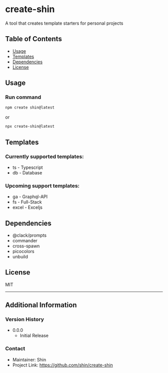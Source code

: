 # create-shin

A tool that creates template starters for personal projects

## Table of Contents

- [Usage](#usage)
- [Templates](#templates)
- [Dependencies](#dependencies)
- [License](#license)

## Usage

### Run command

```bash
npm create shin@latest
```

or

```bash
npx create-shin@latest
```

## Templates

### Currently supported templates:

- ts - Typescript
- db - Database

### Upcoming support templates:

- ga - Graphql-API
- fs - Full-Stack
- excel - Exceljs

## Dependencies

- @clack/prompts
- commander
- cross-spawn
- picocolors
- unbuild

## License

MIT

---

## Additional Information

### Version History

- 0.0.0
  - Initial Release

### Contact

- Maintainer: Shin
- Project Link: https://github.com/shin/create-shin
